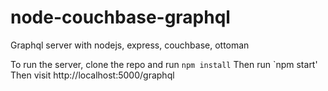 # node-couchbase-graphql
Graphql server with nodejs, express, couchbase, ottoman

To run the server, clone the repo and run `npm install`
Then run `npm start'
Then visit http://localhost:5000/graphql
